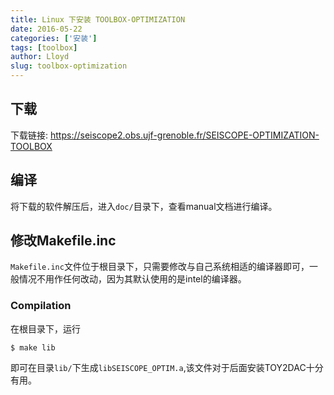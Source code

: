 ```yaml
---
title: Linux 下安装 TOOLBOX-OPTIMIZATION
date: 2016-05-22
categories: ['安装']
tags: [toolbox]
author: Lloyd
slug: toolbox-optimization
---
```


## 下载

下载链接: <https://seiscope2.obs.ujf-grenoble.fr/SEISCOPE-OPTIMIZATION-TOOLBOX>

## 编译

将下载的软件解压后，进入`doc/`目录下，查看manual文档进行编译。

## 修改Makefile.inc

`Makefile.inc`文件位于根目录下，只需要修改与自己系统相适的编译器即可，一般情况不用作任何改动，因为其默认使用的是intel的编译器。

### Compilation

在根目录下，运行
``` {.console}
$ make lib
```
即可在目录`lib/`下生成`libSEISCOPE_OPTIM.a`,该文件对于后面安装TOY2DAC十分有用。


